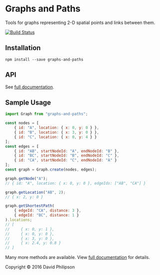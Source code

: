 # Graphs and Paths

Tools for graphs representing 2-D spatial points and links between them.

[![Build Status](https://travis-ci.org/dphilipson/graphs-and-paths.svg?branch=develop)](https://travis-ci.org/dphilipson/graphs-and-paths)

## Installation

```
npm install --save graphs-and-paths
```

## API

See [full documentation](https://dphilipson.github.io/graphs-and-paths).

## Sample Usage
``` javascript
import Graph from "graphs-and-paths";

const nodes = [
    { id: "A", location: { x: 0, y: 0 } },
    { id: "B", location: { x: 3, y: 0 } },
    { id: "C", location: { x: 0, y: 4 } }
];
const edges = [
    { id: "AB", startNodeId: "A", endNodeId: "B" },
    { id: "BC", startNodeId: "B", endNodeId: "C" },
    { id: "CA", startNodeId: "C", endNodeId: "A" }
];
const graph = Graph.create(nodes, edges);

graph.getNode("A");
// { id: "A", location: { x: 0, y: 0 }, edgeIds: ["AB", "CA"] }

graph.getLocation("AB", 2);
// { x: 2, y: 0 }

graph.getShortestPath(
    { edgeId: "CA", distance: 3 },
    { edgeId: "BC", distance: 1 }
).locations;
// [
//     { x: 0, y: 1 },
//     { x: 0, y: 0 },
//     { x: 3, y: 0 },
//     { x: 2.4, y: 0.8 }
// ]
```
Many more methods are available. View
[full documentation](https://dphilipson.github.io/graphs-and-paths)
for details.

Copyright © 2016 David Philipson
